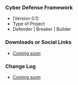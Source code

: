 ### Cyber Defense Framework
* [Version 0.1]
* Type of Project
* Defender | Breaker | Builder


### Downloads or Social Links
* [Coming soon](#)


### Change Log
* [Coming soon](#)
